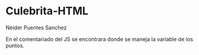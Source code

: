 # Culebrita-HTML
Neider Puentes Sanchez

En el comentariado del JS se encontrara donde se maneja la variable de los puntos.
